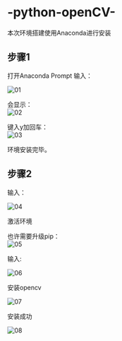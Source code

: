 # -python-openCV-

本次环境搭建使用Anaconda进行安装
## 步骤1
打开Anaconda Prompt 输入：
  
![01](https://github.com/Heured/-python-openCV-/tree/master/images/01.PNG)
  
会显示：  
![02](https://github.com/Heured/-python-openCV-/tree/master/images/02.PNG)
  
键入y加回车：  
![03](https://github.com/Heured/-python-openCV-/tree/master/images/03.PNG)
  
环境安装完毕。
  
  
## 步骤2
输入：
  
![04](https://github.com/Heured/-python-openCV-/tree/master/images/04.PNG)
  
激活环境  

也许需要升级pip：  
![05](https://github.com/Heured/-python-openCV-/tree/master/images/05.PNG)
  
输入:
  
![06](https://github.com/Heured/-python-openCV-/tree/master/images/06.PNG)
  
安装opencv
  
  
![07](https://github.com/Heured/-python-openCV-/tree/master/images/07.PNG)
  
安装成功  
  
  
![08](https://github.com/Heured/-python-openCV-/tree/master/images/08.PNG)

